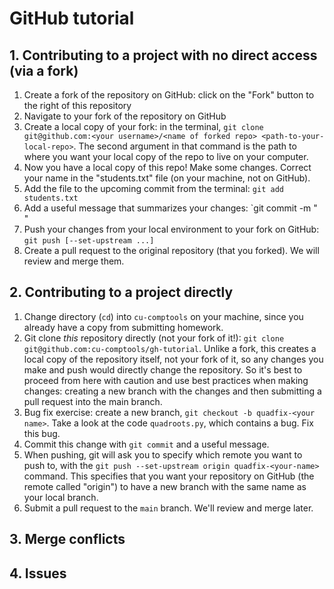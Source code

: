# GitHub tutorial

## 1. Contributing to a project with no direct access (via a fork)

1. Create a fork of the repository on GitHub: click on the "Fork" button to the right of this repository
2. Navigate to your fork of the repository on GitHub
3. Create a local copy of your fork: in the terminal, `git clone git@github.com:<your username>/<name of forked repo> <path-to-your-local-repo>`. The second argument in that command is the path to where you want your local copy of the repo to live on your computer.
4. Now you have a local copy of this repo! Make some changes. Correct your name in the "students.txt" file (on your machine, not on GitHub).
5. Add the file to the upcoming commit from the terminal: `git add students.txt`
6. Add a useful message that summarizes your changes: `git commit -m "<summary>"
7. Push your changes from your local environment to your fork on GitHub: `git push [--set-upstream ...]`
8. Create a pull request to the original repository (that you forked). We will review and merge them.

## 2. Contributing to a project directly 

1. Change directory (`cd`) into `cu-comptools` on your machine, since you already have a copy from submitting homework.
2. Git clone _this_ repository directly (not your fork of it!): `git clone git@github.com:cu-comptools/gh-tutorial`. Unlike a fork, this creates a local copy of the repository itself, not your fork of it, so any changes you make and push would directly change the repository. So it's best to proceed from here with caution and use best practices when making changes: creating a new branch with the changes and then submitting a pull request into the main branch.
3. Bug fix exercise: create a new branch, `git checkout -b quadfix-<your name>`. Take a look at the code `quadroots.py`, which contains a bug. Fix this bug.
4. Commit this change with `git commit` and a useful message.
5. When pushing, git will ask you to specify which remote you want to push to, with the `git push --set-upstream origin quadfix-<your-name>` command. This specifies that you want your repository on GitHub (the remote called "origin") to have a new branch with the same name as your local branch.
6. Submit a pull request to the `main` branch. We'll review and merge later.

## 3. Merge conflicts

## 4. Issues
